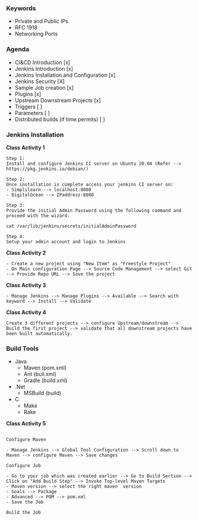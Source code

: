 

### Keywords

- Private and Public IPs
- RFC 1918
- Networking Ports


### Agenda

- CI&CD Introduction [x]
- Jenkins Introduction [x]
- Jenkins Installation and Configuration [x]
- Jenkins Security [X]
- Sample Job creation [x]
- Plugins [x]
- Upstream Downstream Projects [x]
- Triggers [ ]
- Parameters [ ]
- Distributed builds (if time permits) [ ]




### Jenkins Installation

**Class Activity 1**
````
Step 1:
Install and configure Jenkins CI server on Ubuntu 20.04 (Refer --> https://pkg.jenkins.io/debian/)

Step 2:
Once installation is complete access your jenkins CI server on:
- Simplilearn --> localhost:8080
- DigitalOcean --> IPaddress:8080

Step 3:
Provide the initial Admin Password using the following command and proceed with the wizard:

cat /var/lib/jenkins/secrets/initialAdminPassword

Step 4:
Setup your admin account and login to Jenkins

````

**Class Activity 2**
````
- Create a new project using "New Item" as "Freestyle Project"
- On Main configuration Page --> Source Code Management --> select Git --> Provide Repo URL --> Save the project

````

**Class Activity 3**
````
- Manage Jenkins --> Manage Plugins --> Available --> Search with keyword --> Install --> Validate

````

**Class Activity 4**
````
Create 3 different projects --> configure Upstream/downstream --> Build the first project --> validate that all downstream projects have been built automatically.

````


### Build Tools
- Java
    - Maven (pom.xml)
    - Ant (buil.xml)
    - Gradle (build.xml)
- .Net
    - MSBuild (build)
- C
    - Make 
    - Rake 


**Class Activity 5**
````

Configure Maven

- Manage Jenkins --> Global Tool Configuration --> Scroll down to Maven --> configure Maven --> Save changes

Configure Job

- Go to your job which was created earlier --> Go to Build Section --> Click on "Add Build Step" --> Invoke Top-level Maven Targets
- Maven version --> select the right maven  version
- Goals --> Package
- Advanced --> POM --> pom.xml
- Save the Job

Build the Job
````




